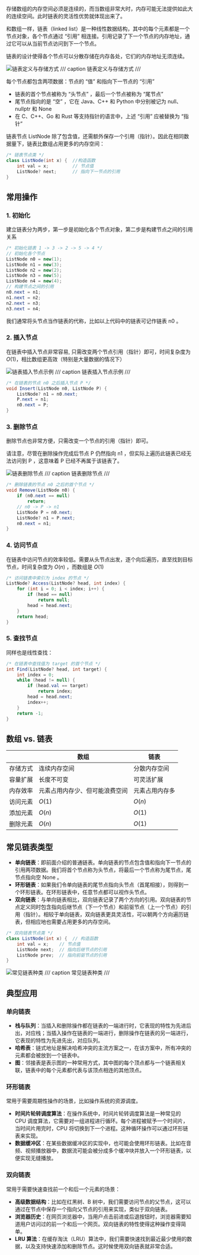 存储数组的内存空间必须是连续的，而当数组非常大时，内存可能无法提供如此大的连续空间。此时链表的灵活性优势就体现出来了。

和数组一样，链表（linked list）是一种线性数据结构，其中的每个元素都是一个节点对象，各个节点通过 “引用” 相连接。引用记录了下一个节点的内存地址，通过它可以从当前节点访问到下一个节点。

链表的设计使得各个节点可以分散存储在内存各处，它们的内存地址无须连续。

![链表定义与存储方式](linked_list_0.png)
/// caption
链表定义与存储方式
///

每个节点都包含两项数据：节点的 “值” 和指向下一节点的 “引用”

- 链表的首个节点被称为 “头节点” ，最后一个节点被称为 “尾节点”
- 尾节点指向的是 “空” ，它在 Java、C++ 和 Python 中分别被记为 null、nullptr 和 None
- 在 C、C++、Go 和 Rust 等支持指针的语言中，上述 “引用” 应被替换为 “指针”

链表节点 ListNode 除了包含值，还需额外保存一个引用（指针）。因此在相同数据量下，链表比数组占用更多的内存空间：

```C#
/* 链表节点类 */
class ListNode(int x) {  //构造函数
    int val = x;         // 节点值
    ListNode? next;      // 指向下一节点的引用
}
```

## 常用操作

### 1. 初始化

建立链表分为两步，第一步是初始化各个节点对象，第二步是构建节点之间的引用关系

```C#
/* 初始化链表 1 -> 3 -> 2 -> 5 -> 4 */
// 初始化各个节点
ListNode n0 = new(1);
ListNode n1 = new(3);
ListNode n2 = new(2);
ListNode n3 = new(5);
ListNode n4 = new(4);
// 构建节点之间的引用
n0.next = n1;
n1.next = n2;
n2.next = n3;
n3.next = n4;
```

我们通常将头节点当作链表的代称，比如以上代码中的链表可记作链表 n0 。

### 2. 插入节点

在链表中插入节点非常容易, 只需改变两个节点引用（指针）即可，时间复杂度为 $O(1)$，相比数组更高效（特别是大量数据的情况下）

![链表插入节点示例](linked_list_1.png)
/// caption
链表插入节点示例
///

```C#
/* 在链表的节点 n0 之后插入节点 P */
void Insert(ListNode n0, ListNode P) {
    ListNode? n1 = n0.next;
    P.next = n1;
    n0.next = P;
}
```

### 3. 删除节点

删除节点也非常方便，只需改变一个节点的引用（指针）即可。

请注意，尽管在删除操作完成后节点 P 仍然指向 n1 ，但实际上遍历此链表已经无法访问到 P ，这意味着 P 已经不再属于该链表了。

![链表删除节点](linked_list_2.png)
/// caption
链表删除节点
///

```C#
/* 删除链表的节点 n0 之后的首个节点 */
void Remove(ListNode n0) {
    if (n0.next == null)
        return;
    // n0 -> P -> n1
    ListNode P = n0.next;
    ListNode? n1 = P.next;
    n0.next = n1;
}
```

### 4. 访问节点

在链表中访问节点的效率较低。需要从头节点出发，逐个向后遍历，直至找到目标节点，时间复杂度为 $O(n)$ ，而数组是 $O(1)$

```C#
/* 访问链表中索引为 index 的节点 */
ListNode? Access(ListNode? head, int index) {
    for (int i = 0; i < index; i++) {
        if (head == null)
            return null;
        head = head.next;
    }
    return head;
}
```

### 5. 查找节点

同样也是线性查找：

```C#
/* 在链表中查找值为 target 的首个节点 */
int Find(ListNode? head, int target) {
    int index = 0;
    while (head != null) {
        if (head.val == target)
            return index;
        head = head.next;
        index++;
    }
    return -1;
}
```

## 数组 vs. 链表

|   | 数组 | 链表 |
|---|---|---|
| 存储方式 | 连续内存空间 | 分散内存空间 |
| 容量扩展 | 长度不可变 | 可灵活扩展 |
| 内存效率 | 元素占用内存少、但可能浪费空间 | 元素占用内存多 |
| 访问元素 | $O(1)$ | $O(n)$ |
| 添加元素 | $O(n)$ | $O(1)$ |
| 删除元素 | $O(n)$ | $O(1)$ |

## 常见链表类型

- **单向链表**：即前面介绍的普通链表。单向链表的节点包含值和指向下一节点的引用两项数据。我们将首个节点称为头节点，将最后一个节点称为尾节点，尾节点指向空 None 。
- **环形链表**：如果我们令单向链表的尾节点指向头节点（首尾相接），则得到一个环形链表。在环形链表中，任意节点都可以视作头节点。
- **双向链表**：与单向链表相比，双向链表记录了两个方向的引用。双向链表的节点定义同时包含指向后继节点（下一个节点）和前驱节点（上一个节点）的引用（指针）。相较于单向链表，双向链表更具灵活性，可以朝两个方向遍历链表，但相应地也需要占用更多的内存空间。

```C#
/* 双向链表节点类 */
class ListNode(int x) {  // 构造函数
    int val = x;    // 节点值
    ListNode next;  // 指向后继节点的引用
    ListNode prev;  // 指向前驱节点的引用
}
```

![常见链表种类](linked_list_3.png)
/// caption
常见链表种类
///

## 典型应用

### 单向链表

- **栈与队列**：当插入和删除操作都在链表的一端进行时，它表现的特性为先进后出，对应栈；当插入操作在链表的一端进行，删除操作在链表的另一端进行，它表现的特性为先进先出，对应队列。
- **哈希表**：链式地址是解决哈希冲突的主流方案之一，在该方案中，所有冲突的元素都会被放到一个链表中。
- **图**：邻接表是表示图的一种常用方式，其中图的每个顶点都与一个链表相关联，链表中的每个元素都代表与该顶点相连的其他顶点。

### 环形链表

常用于需要周期性操作的场景，比如操作系统的资源调度。

- **时间片轮转调度算法**：在操作系统中，时间片轮转调度算法是一种常见的 CPU 调度算法，它需要对一组进程进行循环。每个进程被赋予一个时间片，当时间片用完时，CPU 将切换到下一个进程。这种循环操作可以通过环形链表来实现。
- **数据缓冲区**：在某些数据缓冲区的实现中，也可能会使用环形链表。比如在音频、视频播放器中，数据流可能会被分成多个缓冲块并放入一个环形链表，以便实现无缝播放。

### 双向链表

常用于需要快速查找前一个和后一个元素的场景：

- **高级数据结构**：比如在红黑树、B 树中，我们需要访问节点的父节点，这可以通过在节点中保存一个指向父节点的引用来实现，类似于双向链表。
- **浏览器历史**：在网页浏览器中，当用户点击前进或后退按钮时，浏览器需要知道用户访问过的前一个和后一个网页。双向链表的特性使得这种操作变得简单。
- **LRU 算法**：在缓存淘汰（LRU）算法中，我们需要快速找到最近最少使用的数据，以及支持快速添加和删除节点。这时候使用双向链表就非常合适。